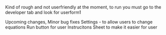 Kind of rough and not userfriendly at the moment, to run you must go to the developer tab and look for userform1 

Upcoming changes,
Minor bug fixes 
Settings - to allow users to change equations 
Run button for user 
Instrucitons Sheet to make it easier for user
